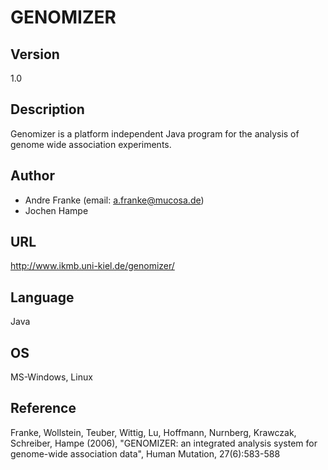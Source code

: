 # GENOMIZER

## Version
1.0

## Description
Genomizer is a platform independent Java program for the analysis of genome wide association experiments.

## Author
* Andre Franke (email: a.franke@mucosa.de)
* Jochen Hampe

## URL
http://www.ikmb.uni-kiel.de/genomizer/

## Language
Java

## OS
MS-Windows, Linux

## Reference
Franke, Wollstein, Teuber, Wittig, Lu, Hoffmann, Nurnberg, Krawczak, Schreiber, Hampe (2006), "GENOMIZER: an integrated analysis system for genome-wide association data", Human Mutation, 27(6):583-588